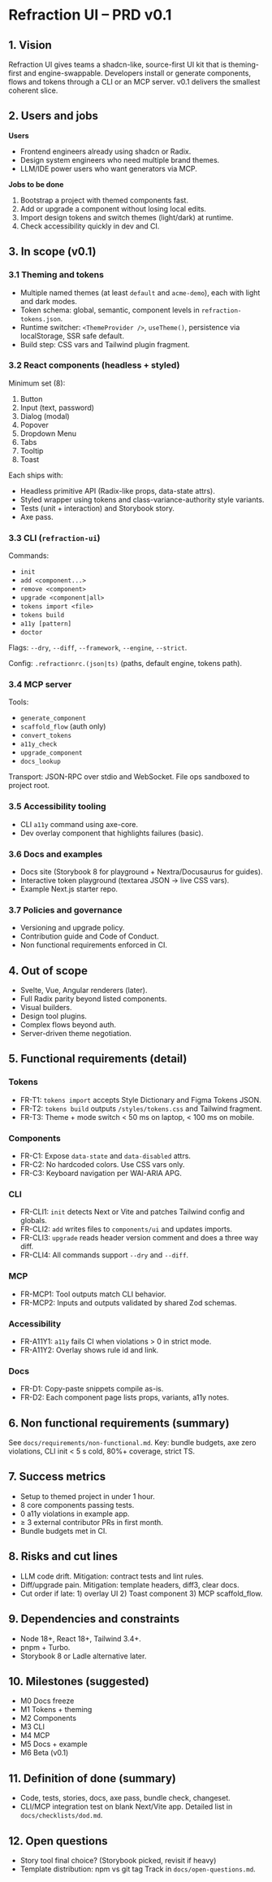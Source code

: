 # Refraction UI – PRD v0.1

## 1. Vision
Refraction UI gives teams a shadcn-like, source-first UI kit that is theming-first and engine-swappable. Developers install or generate components, flows and tokens through a CLI or an MCP server. v0.1 delivers the smallest coherent slice.

## 2. Users and jobs
**Users**
- Frontend engineers already using shadcn or Radix.
- Design system engineers who need multiple brand themes.
- LLM/IDE power users who want generators via MCP.

**Jobs to be done**
1. Bootstrap a project with themed components fast.
2. Add or upgrade a component without losing local edits.
3. Import design tokens and switch themes (light/dark) at runtime.
4. Check accessibility quickly in dev and CI.

## 3. In scope (v0.1)

### 3.1 Theming and tokens
- Multiple named themes (at least `default` and `acme-demo`), each with light and dark modes.
- Token schema: global, semantic, component levels in `refraction-tokens.json`.
- Runtime switcher: `<ThemeProvider />`, `useTheme()`, persistence via localStorage, SSR safe default.
- Build step: CSS vars and Tailwind plugin fragment.

### 3.2 React components (headless + styled)
Minimum set (8):
1. Button
2. Input (text, password)
3. Dialog (modal)
4. Popover
5. Dropdown Menu
6. Tabs
7. Tooltip
8. Toast

Each ships with:
- Headless primitive API (Radix-like props, data-state attrs).
- Styled wrapper using tokens and class-variance-authority style variants.
- Tests (unit + interaction) and Storybook story.
- Axe pass.

### 3.3 CLI (`refraction-ui`)
Commands:
- `init`
- `add <component...>`
- `remove <component>`
- `upgrade <component|all>`
- `tokens import <file>`
- `tokens build`
- `a11y [pattern]`
- `doctor`

Flags: `--dry`, `--diff`, `--framework`, `--engine`, `--strict`.

Config: `.refractionrc.(json|ts)` (paths, default engine, tokens path).

### 3.4 MCP server
Tools:
- `generate_component`
- `scaffold_flow` (auth only)
- `convert_tokens`
- `a11y_check`
- `upgrade_component`
- `docs_lookup`

Transport: JSON-RPC over stdio and WebSocket. File ops sandboxed to project root.

### 3.5 Accessibility tooling
- CLI `a11y` command using axe-core.
- Dev overlay component that highlights failures (basic).

### 3.6 Docs and examples
- Docs site (Storybook 8 for playground + Nextra/Docusaurus for guides).
- Interactive token playground (textarea JSON -> live CSS vars).
- Example Next.js starter repo.

### 3.7 Policies and governance
- Versioning and upgrade policy.
- Contribution guide and Code of Conduct.
- Non functional requirements enforced in CI.

## 4. Out of scope
- Svelte, Vue, Angular renderers (later).
- Full Radix parity beyond listed components.
- Visual builders.
- Design tool plugins.
- Complex flows beyond auth.
- Server-driven theme negotiation.

## 5. Functional requirements (detail)

### Tokens
- FR-T1: `tokens import` accepts Style Dictionary and Figma Tokens JSON.
- FR-T2: `tokens build` outputs `/styles/tokens.css` and Tailwind fragment.
- FR-T3: Theme + mode switch < 50 ms on laptop, < 100 ms on mobile.

### Components
- FR-C1: Expose `data-state` and `data-disabled` attrs.
- FR-C2: No hardcoded colors. Use CSS vars only.
- FR-C3: Keyboard navigation per WAI-ARIA APG.

### CLI
- FR-CLI1: `init` detects Next or Vite and patches Tailwind config and globals.
- FR-CLI2: `add` writes files to `components/ui` and updates imports.
- FR-CLI3: `upgrade` reads header version comment and does a three way diff.
- FR-CLI4: All commands support `--dry` and `--diff`.

### MCP
- FR-MCP1: Tool outputs match CLI behavior.
- FR-MCP2: Inputs and outputs validated by shared Zod schemas.

### Accessibility
- FR-A11Y1: `a11y` fails CI when violations > 0 in strict mode.
- FR-A11Y2: Overlay shows rule id and link.

### Docs
- FR-D1: Copy-paste snippets compile as-is.
- FR-D2: Each component page lists props, variants, a11y notes.

## 6. Non functional requirements (summary)
See `docs/requirements/non-functional.md`. Key: bundle budgets, axe zero violations, CLI init < 5 s cold, 80%+ coverage, strict TS.

## 7. Success metrics
- Setup to themed project in under 1 hour.
- 8 core components passing tests.
- 0 a11y violations in example app.
- ≥ 3 external contributor PRs in first month.
- Bundle budgets met in CI.

## 8. Risks and cut lines
- LLM code drift. Mitigation: contract tests and lint rules.
- Diff/upgrade pain. Mitigation: template headers, diff3, clear docs.
- Cut order if late: 1) overlay UI 2) Toast component 3) MCP scaffold_flow.

## 9. Dependencies and constraints
- Node 18+, React 18+, Tailwind 3.4+.
- pnpm + Turbo.
- Storybook 8 or Ladle alternative later.

## 10. Milestones (suggested)
- M0 Docs freeze
- M1 Tokens + theming
- M2 Components
- M3 CLI
- M4 MCP
- M5 Docs + example
- M6 Beta (v0.1)

## 11. Definition of done (summary)
- Code, tests, stories, docs, axe pass, bundle check, changeset.
- CLI/MCP integration test on blank Next/Vite app.
Detailed list in `docs/checklists/dod.md`.

## 12. Open questions
- Story tool final choice? (Storybook picked, revisit if heavy)
- Template distribution: npm vs git tag
Track in `docs/open-questions.md`.

